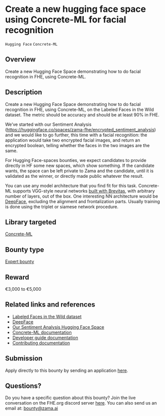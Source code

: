 # Create a new hugging face space using Concrete-ML for facial recognition
`Hugging Face` `Concrete-ML`

## Overview
Create a new Hugging Face Space demonstrating how to do facial recognition in FHE, using Concrete-ML.

## Description
Create a new Hugging Face Space demonstrating how to do facial recognition in FHE, using Concrete-ML, on the Labeled Faces in the Wild dataset. The metric should be accuracy and should be at least 90% in FHE.

We’ve started with our Sentiment Analysis (https://huggingface.co/spaces/zama-fhe/encrypted_sentiment_analysis) and we would like to go further, this time with a facial recognition: the application would take two encrypted facial images, and return an encrypted boolean, telling whether the faces in the two images are the same.

For Hugging Face-spaces bounties, we expect candidates to provide directly in HF some new spaces, which show something. If the candidate wants, the space can be left private to Zama and the candidate, until it is validated as the winner, or directly made public whatever the result.

You can use any model architecture that you find fit for this task. Concrete-ML supports VGG-style neural networks [built with Brevitas]( https://docs.zama.ai/concrete-ml/deep-learning/torch_support), with arbitrary number of layers, out of the box. One interesting NN architecture would be [DeepFace](https://www.cs.toronto.edu/~ranzato/publications/taigman_cvpr14.pdf), excluding the alignment and frontalization parts. Usually training is done using the triplet or siamese network procedure.

## Library targeted
[Concrete-ML](https://github.com/zama-ai/concrete-ml)

## Bounty type
[Expert bounty](https://github.com/zama-ai/zama-bounty-program#expert-bounties)

## Reward
€3,000 to €5,000

## Related links and references
- [Labeled Faces in the Wild dataset](https://www.kaggle.com/datasets/jessicali9530/lfw-dataset)
- [DeepFace](https://www.cs.toronto.edu/~ranzato/publications/taigman_cvpr14.pdf)
- [Our Sentiment Analysis Hugging Face Space](https://huggingface.co/spaces/zama-fhe/encrypted_sentiment_analysis)
- [Concrete-ML documentation](https://docs.zama.ai/concrete-ml)
- [Developer guide documentation](https://docs.zama.ai/concrete-ml)
- [Contributing documentation](https://docs.zama.ai/concrete-ml/developer-guide/contributing)

## Submission
Apply directly to this bounty by sending an application [here](https://zama.ai/bounty-program-application).

## Questions?
Do you have a specific question about this bounty? Join the live conversation on the FHE.org discord server [here](https://discord.fhe.org). You can also send us an email at: bounty@zama.ai
